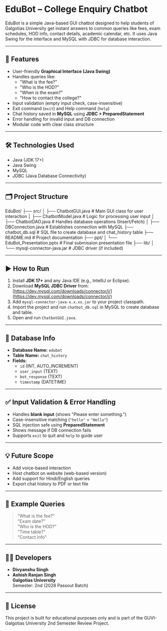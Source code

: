 # EduBot – College Enquiry Chatbot

EduBot is a simple Java-based GUI chatbot designed to help students of Galgotias University get instant answers to common queries like fees, exam schedules, HOD info, contact details, academic calendar, etc. It uses Java Swing for the interface and MySQL with JDBC for database interaction.

---

## 🔧 Features

- User-friendly **Graphical Interface (Java Swing)**
- Handles queries like:
  - "What is the fee?"
  - "Who is the HOD?"
  - "When is the exam?"
  - "How to contact the college?"
- Input validation (empty input check, case-insensitive)
- Exit command (`exit`) and Help command (`help`)
- Chat history saved in **MySQL** using **JDBC + PreparedStatement**
- Error handling for invalid input and DB connection
- Modular code with clear class structure

---

## 🛠️ Technologies Used

- Java (JDK 17+)
- Java Swing
- MySQL
- JDBC (Java Database Connectivity)

---

## 🗂️ Project Structure
EduBot/
├── src/
│   ├── ChatbotGUI.java          # Main GUI class for user interaction
│   ├── ChatbotModel.java        # Logic for processing user input
│   ├── ChatbotDAO.java          # Handles database operations (Insert/Fetch)
│   ├── DBConnection.java        # Establishes connection with MySQL
├── chatbot_db.sql               # SQL file to create database and chat_history table
├── README.md                    # Project documentation
├── ppt/
│   └── EduBot_Presentation.pptx  # Final submission presentation file
├── lib/
│   └── mysql-connector-java.jar # JDBC driver (if included)

---

## ▶️ How to Run

1. Install **JDK 17+** and any Java IDE (e.g., IntelliJ or Eclipse).
2. Download **MySQL JDBC Driver** from:
   [https://dev.mysql.com/downloads/connector/j/](https://dev.mysql.com/downloads/connector/j/)
3. Add `mysql-connector-java-x.x.xx.jar` to your project classpath.
4. Import the project and run `chatbot_db.sql` in MySQL to create database and table.
5. Open and run `ChatbotGUI.java`.

---

## 🧩 Database Info

- **Database Name:** `edubot`
- **Table Name:** `chat_history`
- **Fields:**
  - `id` (INT, AUTO_INCREMENT)
  - `user_input` (TEXT)
  - `bot_response` (TEXT)
  - `timestamp` (DATETIME)

---

## ✅ Input Validation & Error Handling

- Handles **blank input** (shows "Please enter something.")
- Case-insensitive matching (`"hello"` = `"Hello"`)
- SQL injection safe using **PreparedStatement**
- Shows message if DB connection fails
- Supports `exit` to quit and `help` to guide user

---

## 💡 Future Scope

- Add voice-based interaction
- Host chatbot on website (web-based version)
- Add support for Hindi/English queries
- Export chat history to PDF or text file

---

## 🧪 Example Queries

> "What is the fee?"  
> "Exam date?"  
> "Who is the HOD?"  
> "Time table?"  
> "Contact info"

---

## 👨‍💻 Developers

- **Divyanshu Singh**  
- **Ashish Ranjan Singh**  
**Galgotias University**  
Semester: 2nd (2028 Passout Batch)

---

## 📜 License

This project is built for educational purposes only and is part of the GUVI-Galgotias University 2nd Semester Review Project.
